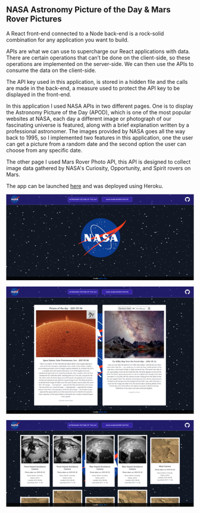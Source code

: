 ## NASA Astronomy Picture of the Day & Mars Rover Pictures

A React front-end connected to a Node back-end is a rock-solid combination for any application you want to build.

APIs are what we can use to supercharge our React applications with data. There are certain operations that can’t be done on the client-side, so these operations are implemented on the server-side. We can then use the APIs to consume the data on the client-side.

The API key used in this application, is stored in a hidden file and the calls are made in the back-end, a measure used to protect the API key to be displayed in the front-end.

In this application I used NASA APIs in two different pages. One is to display the Astronomy Picture of the Day (APOD), which is one of the most popular websites at NASA, each day a different image or photograph of our fascinating universe is featured, along with a brief explanation written by a professional astronomer. The images provided by NASA goes all the way back to 1995, so I implemented two features in this application, one the user can get a picture from a random date and the second option the user can choose from any specific date. 

The other page I used Mars Rover Photo API, this API is designed to collect image data gathered by NASA's Curiosity, Opportunity, and Spirit rovers on Mars.

The app can be launched [here](https://nasapics-api.herokuapp.com/) and was deployed using Heroku.

![Print1](public/images/print1.png)

![Print2](public/images/print2.png)

![Print3](public/images/print3.png)
